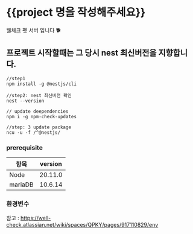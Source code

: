 # {{project 명을 작성해주세요}}
웰체크 펫 서버 입니다 🐕


## 프로젝트 시작할때는 그 당시 nest 최신버전을 지향합니다.

```
//step1
npm install -g @nestjs/cli

//step2: nest 최신버전 확인
nest --version

// update deependencies
npm i -g npm-check-updates

//step: 3 update package
ncu -u -f /^@nestjs/
```


### prerequisite
| 항목                    | version | 
|-----------------------|:-------:|
| Node                  | 20.11.0 |
| mariaDB               | 10.6.14 |


### 환경변수
참고 : https://well-check.atlassian.net/wiki/spaces/QPKY/pages/917110829/env



